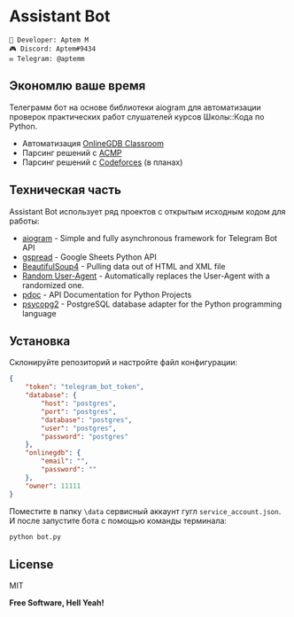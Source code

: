 # Assistant Bot

```
🔱 Developer: Aptem M
🎮 Discord: Aptem#9434
✉️ Telegram: @aptemm
```

## Экономлю ваше время

Телеграмм бот на основе библиотеки aiogram для автоматизации проверок 
практических работ слушателей курсов Школы::Кода по Python.

- Автоматизация [OnlineGDB Classroom]
- Парсинг решений с [ACMP]
- Парсинг решений с [Codeforces] (в планах)

## Техническая часть

Assistant Bot использует ряд проектов с открытым исходным кодом для работы:
- [aiogram] - Simple and fully asynchronous framework for Telegram Bot API
- [gspread] - Google Sheets Python API
- [BeautifulSoup4] - Pulling data out of HTML and XML file
- [Random User-Agent] - Automatically replaces the User-Agent with a randomized one.
- [pdoc] - API Documentation for Python Projects
- [psycopg2] - PostgreSQL database adapter for the Python programming language

## Установка

Склонируйте репозиторий и настройте файл конфигурации:

```json
{
    "token": "telegram_bot_token",
    "database": {
        "host": "postgres",
        "port": "postgres",
        "database": "postgres",
        "user": "postgres",
        "password": "postgres"
    },
    "onlinegdb": {
        "email": "",
        "password": ""
    },
    "owner": 11111
}
```

Поместите в папку `\data` сервисный аккаунт гугл `service_account.json`.
И после запустите бота с помощью команды терминала:
```sh
python bot.py
```

## License

MIT

**Free Software, Hell Yeah!**

[//]: # (These are reference links used in the body of this note and get stripped out when the markdown processor does its job. There is no need to format nicely because it shouldn't be seen. Thanks SO - http://stackoverflow.com/questions/4823468/store-comments-in-markdown-syntax)

   [OnlineGDB Classroom]: <https://www.onlinegdb.com/classroom>
   [ACMP]: <https://acmp.ru/>
   [Codeforces]: <https://codeforces.com/>
   [BeautifulSoup4]: <https://github.com/wention/BeautifulSoup4>
   [Random User-Agent]: <https://github.com/tarampampam/random-user-agent>
   [aiogram]: <https://github.com/aiogram/aiogram>
   [gspread]: <https://github.com/burnash/gspread>
   [pdoc]: <https://github.com/mitmproxy/pdoc>
   [psycopg2]: <https://github.com/psycopg/psycopg2>
